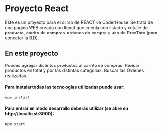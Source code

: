 # Proyecto React
 
Este es un proyecto para el curso de REACT de CoderHouse.
Se trata de una pagina WEB creada con React que cuenta con listado y detalle de producto, carrito de compras, ordenes de compra y uso de FiresTore (para conectar la B.D).
 
## En este proyecto
 
Puedes agregar distintos productos al carrito de compras.
Revisar productos en total y por las distintas categorias.
Buscar las Ordenes realizadas.

#### Para instalar todas las tecnologías utilizadas puede usar:
    
    npm install

#### Para entrar en modo desarrollo deberás utilizar (se abre en http://localhost:3000):
    
    npm start